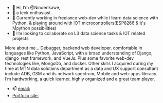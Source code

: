 - 👋 Hi, I’m @Nindenkawe,
- 👀 a teck enthusiast.
- 🌱 Currently working in freelance web-dev while i learn data science with Python, & playing around with IOT microcontrollers(ESP8266 & it's Mpython possibilities)
- 💞️ I’m looking to collaborate on L3 data science tasks & IOT related projects

More about me...
Debugger, backend web developer, comfortable in languages like Python, JavaScript, with a broad understanding of Django, django_rest framework, and VueJs. Plus some favorite web-dev technologies like, MongoDb, and docker. Other skills I acquired during my time at MTN data solutions department as a data and UX support consultant include ADB, GSM and its network spectrum, Mobile and web-apps literacy. I’m hardworking, a quick learner, highly organized and a great team player.
- 📫 [email:](nindenkawe@ihute.rw)
- [Portfolio site:](nindenkawe.rw)
